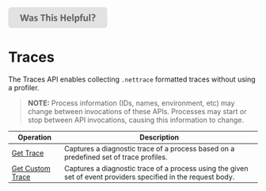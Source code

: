 
[<img src=/images/WasThisHelpful.png width="200"/>](https://www.research.net/r/DGDQWXH?src=trace)

# Traces

The Traces API enables collecting `.nettrace` formatted traces without using a profiler.

> **NOTE:** Process information (IDs, names, environment, etc) may change between invocations of these APIs. Processes may start or stop between API invocations, causing this information to change.

| Operation | Description |
|---|---|
| [Get Trace](trace-get.md) | Captures a diagnostic trace of a process based on a predefined set of trace profiles. |
| [Get Custom Trace](trace-custom.md) | Captures a diagnostic trace of a process using the given set of event providers specified in the request body. |
